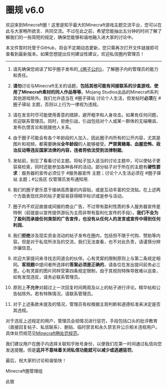 # 圈规 v6.0

欢迎来到Minecraft圈！这里是知乎最大的Minecraft游戏主题交流平台，您可以在此与大家畅所欲言、共同交流。不过在此之前，希望您能抽出五分钟的时间了解了解我们的一些简短的规定，确保您能够和谐地融入进大家的讨论中。

本文件暂时托管于GitHub，将会不定期动态更新，您只需再次打开文件链接即可查看到最新版本。如果您想提出任何建设性建议，欢迎私信圈内管理员！

----

1. 请先确保您阅读了知乎圈子发布的[《圈子公约》](https://zhuanlan.zhihu.com/p/91270124)，了解圈子内的管理员的能力和责任。

2. **请勿**讨论与Minecraft无关的话题，**包括其他可能有间接联系的沙盒游戏、使用了Minecraft素材的同人作品等等**。Mojang Studios出品的Minecraft系列其他游戏除外。我们允许适当在 #圈子驿站 讨论个人生活，但发帖时**必须**在 #圈子驿站 主题，否则以上行为一律视为违规。

3. 请在发言时尽可能使用善意的措辞，避开粗字和人身攻击。如果有任何问题，欢迎联系管理员。同时，拒绝引战，引战包括对个人或某一群体的无端嘲讽、发布仇恨言论和挑拨他人关系。

4. 由于圈子可能会有各个年龄段的人加入，因此圈子内所有的公开内容，尤其是图片和视频，都需要确保**全年龄段**的人能够接受。**严禁黄赌毒、血腥恐怖、政治反动等违反国家法律的内容，违者将依法受到法律制裁**。

5. 发帖前，别忘了看看讨论主题。将帖子加入适当的讨论主题中，可以使帖子更容易检索，同时还能参加各种各样的活动。部分帖子对于所在的主题有**硬性要求**：服务器的宣传必须位于 #服务器宣传 主题；讨论个人生活必须在 #圈子驿站 主题；#公告区 仅管理员发布通知用.

6. 我们的圈子更乐意于接纳高质量的内容贴，或是互动丰富的交流贴。在上述两个方面表现优异的帖子更容易获得精华标识或是参与活动。

7. 圈子内不欢迎直接或间接的商业广告，不过带有盈利性质的多人服务器宣传是特例（前提是以宣传提供游玩为主而非带有盈利化宣传的手段）。**我们不会为了盈利而承接任何类型的广告宣传，也没有从任何人的发言或宣传中得到任何利润**。

8. 我们**拒绝**涉及现实资金流动的帖子发布在圈内，包括但不限于代购、赞助等内容。但是对于私信所涉及的交流，我们无法查看，也不对此负责，请谨慎分辨诈骗信息。

9. 欢迎大家提问来寻找志同道合的伙伴。心有灵犀的限制原则上与第二条规定相同。**客观题**中提问者所选择的**答案必须是正确的**，请各位在发出提问前务必三思。心有灵犀的图片同样受第四条规定限制，由于其规则特殊导致难以巡查，如有发现违反，请务必联系管理员。

10. 原则上**不允许**对超过上一次回复时间两周及以上的帖子进行评论。精华帖和公告帖除外。若有特殊情况，请联系管理员。

11. 对于上述条款未提及的情况，管理员有权根据主观判断和道德标准来决定是否其违规。

对于违反上述规定的用户，管理员会视情况进行惩罚，手段包括口头的批评教育（直接回复帖子、私信联系）、删贴、临时禁言和永久禁言并公示相关违规用户。具体处罚规范见[Minecraft圈处罚规范](/Minecraft圈处罚规范.md)。

我们建议用户在圈子内选择关联知乎账号身份，以便我们在第一时间通过私信向您发送提醒。但是**这并不意味着关闭私信功能就可以减少或逃避惩罚**。

最后，祝大家的讨论和谐愉快！

Minecraft圈管理组

此致
